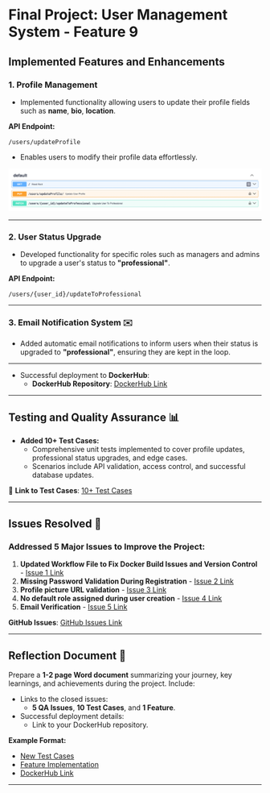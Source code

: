 # Final Project: User Management System - Feature 9 

## Implemented Features and Enhancements

### 1. Profile Management 
- Implemented functionality allowing users to update their profile fields such as **name**, **bio**, **location**. 

**API Endpoint:**
```
/users/updateProfile
```
- Enables users to modify their profile data effortlessly.

![alt text](image.png)

---

### 2. User Status Upgrade 
- Developed functionality for specific roles such as managers and admins to upgrade a user's status to **"professional"**.

**API Endpoint:**
```
/users/{user_id}/updateToProfessional
```

---

### 3. Email Notification System ✉️
- Added automatic email notifications to inform users when their status is upgraded to **"professional"**, ensuring they are kept in the loop.

---

- Successful deployment to **DockerHub**:
   - **DockerHub Repository**: [DockerHub Link](https://hub.docker.com/repository/docker/hariniv02/user_management/general)

---

## Testing and Quality Assurance 📊
- **Added 10+ Test Cases:**
   - Comprehensive unit tests implemented to cover profile updates, professional status upgrades, and edge cases.
   - Scenarios include API validation, access control, and successful database updates.

📄 **Link to Test Cases**: [10+ Test Cases](https://github.com/HariniV02/user_management/tree/tests?tab=readme-ov-file)

---



## Issues Resolved 🐞
### Addressed 5 Major Issues to Improve the Project:
1. **Updated Workflow File to Fix Docker Build Issues and Version Control** - [Issue 1 Link](https://github.com/HariniV02/user_management/tree/1-email_verification)
2. **Missing Password Validation During Registration** - [Issue 2 Link](https://github.com/HariniV02/user_management/tree/3-password-validation)
3. **Profile picture URL validation** - [Issue 3 Link](https://github.com/HariniV02/user_management/tree/2-profile-update)
4. **No default role assigned during user creation** - [Issue 4 Link](https://github.com/HariniV02/user_management/tree/4-default-role)
5. **Email Verification** - [Issue 5 Link](https://github.com/HariniV02/user_management/tree/5-docker-build-issues)

**GitHub Issues**: [GitHub Issues Link](https://github.com/HariniV02/user_management/issues)

---

## Reflection Document 📄
Prepare a **1-2 page Word document** summarizing your journey, key learnings, and achievements during the project. Include:
- Links to the closed issues:
   - **5 QA Issues**, **10 Test Cases**, and **1 Feature**.
- Successful deployment details:
   - Link to your DockerHub repository.

**Example Format:**

- [New Test Cases](https://github.com/HariniV02/user_management/tree/tests?tab=readme-ov-file)
- [Feature Implementation](https://github.com/HariniV02/user_management/tree/features?tab=readme-ov-file)
- [DockerHub Link](https://hub.docker.com/repository/docker/hariniv02/user_management/general)

---

